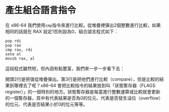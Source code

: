 # 產生組合語言指令

在 x86-64 我們使用`cmp`指令來進行比較。從堆疊裡彈出2個整數進行比較，如果相同的話就在 RAX 設定1否則設為0，組合語言程式如下：

```text
pop rdi
pop rax
cmp rax, rdi
sete al
movzb rax, al
```

這段程式雖然短，但內涵有點豐富，我們來一步一步看下去：

開頭2行是把值從堆疊彈出。第3行是把他們進行比較（compare），但是比較的結果到哪裡去了呢？x86-64 會把比較指令的結果放到叫「狀態暫存器（FLAGS register）」的一個特別的地方。狀態暫存器是每當進行整數運算或比較就會更新的一個暫存器，其中有代表結果是否為0的位元、代表是否發生溢位（overflow）的位元、代表是否結果小於0的位元等等。



